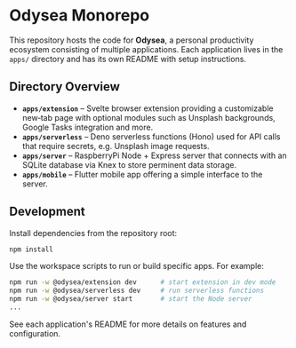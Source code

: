 # Odysea Monorepo

This repository hosts the code for **Odysea**, a personal productivity ecosystem consisting of multiple applications. Each application lives in the `apps/` directory and has its own README with setup instructions.

## Directory Overview

- **`apps/extension`** – Svelte browser extension providing a customizable new‑tab page with optional modules such as Unsplash backgrounds, Google Tasks integration and more.
- **`apps/serverless`** – Deno serverless functions (Hono) used for API calls that require secrets, e.g. Unsplash image requests.
- **`apps/server`** – RaspberryPi Node + Express server that connects with an SQLite database via Knex to store perminent data storage.
- **`apps/mobile`** – Flutter mobile app offering a simple interface to the server.

## Development

Install dependencies from the repository root:

```bash
npm install
```

Use the workspace scripts to run or build specific apps. For example:

```bash
npm run -w @odysea/extension dev      # start extension in dev mode
npm run -w @odysea/serverless dev     # run serverless functions
npm run -w @odysea/server start       # start the Node server
...
```

See each application's README for more details on features and configuration.

